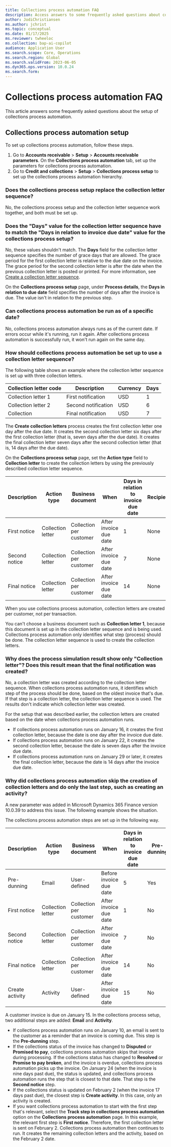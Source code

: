 ```yaml
---
title: Collections process automation FAQ
description: Access answers to some frequently asked questions about collections process automation, including questions about automation setup.
author: JodiChristiansen
ms.author: jchrist
ms.topic: conceptual
ms.date: 01/17/2025
ms.reviewer: twheeloc
ms.collection: bap-ai-copilot 
audience: Application User
ms.search.scope: Core, Operations
ms.search.region: Global
ms.search.validFrom: 2023-06-05
ms.dyn365.ops.version: 10.0.24
ms.search.form: 
---
```


# Collections process automation FAQ

This article answers some frequently asked questions about the setup of collections process automation. 

## Collections process automation setup

To set up collections process automation, follow these steps.

1. Go to **Accounts receivable** \> **Setup** \> **Accounts receivable parameters**. On the **Collections process automation** tab, set up the parameters for collections process automation.
2. Go to **Credit and collections** \> **Setup** \> **Collections process setup** to set up the collections process automation hierarchy. 

### Does the collections process setup replace the collection letter sequence?

No, the collections process setup and the collection letter sequence work together, and both must be set up.

### Does the "Days" value for the collection letter sequence have to match the "Days in relation to invoice due date" value for the collections process setup?

No, these values shouldn't match. The **Days** field for the collection letter sequence specifies the number of grace days that are allowed. The grace period for the first collection letter is relative to the due date on the invoice. The grace period for the second collection letter is after the date when the previous collection letter is posted or printed. For more information, see [Create a collection letter sequence](./tasks/create-collection-letter-sequence.md). 

On the **Collections process setup** page, under **Process details**, the **Days in relation to due date** field specifies the number of days after the invoice is due. The value isn't in relation to the previous step. 

### Can collections process automation be run as of a specific date? 

No, collections process automation always runs as of the current date. If errors occur while it's running, run it again. After collections process automation is successfully run, it won't run again on the same day. 

### How should collections process automation be set up to use a collection letter sequence?

The following table shows an example where the collection letter sequence is set up with three collection letters. 

| Collection letter code | Description         | Currency | Days |
|------------------------|---------------------|----------|------|
| Collection letter 1    | First notification  | USD      | 1    |
| Collection letter 2    | Second notification | USD      | 6    |
| Collection             | Final notification  | USD      | 7    |

The **Create collection letters** process creates the first collection letter one day after the due date. It creates the second collection letter six days after the first collection letter (that is, seven days after the due date). It creates the final collection letter seven days after the second collection letter (that is, 14 days after the due date).

On the **Collections process setup** page, set the **Action type** field to **Collection letter** to create the collection letters by using the previously described collection letter sequence. 

| Description   | Action type       | Business document       | When                   | Days in relation to invoice due date | Recipient |
|---------------|-------------------|-------------------------|------------------------|--------------------------------------|-----------|
| First notice  | Collection letter | Collection per customer | After invoice due date | 1                                    | None      |
| Second notice | Collection letter | Collection per customer | After invoice due date | 7                                    | None      |
| Final notice  | Collection letter | Collection per customer | After invoice due date | 14                                   | None      | 

When you use collections process automation, collection letters are created per customer, not per transaction.

You can't choose a business document such as **Collection letter 1**, because this document is set up in the collection letter sequence and is being used. Collections process automation only identifies what step (process) should be done. The collection letter sequence is used to create the collection letters. 

### Why does the process simulation result show only "Collection letter"? Does this result mean that the final notification was created? 

No, a collection letter was created according to the collection letter sequence. When collections process automation runs, it identifies which step of the process should be done, based on the oldest invoice that's due. If that step is a collection letter, the collection letter sequence is used. The results don't indicate which collection letter was created. 

For the setup that was described earlier, the collection letters are created based on the date when collections process automation runs.

- If collections process automation runs on January 16, it creates the first collection letter, because the date is one day after the invoice due date.
- If collections process automation runs on January 22, it creates the second collection letter, because the date is seven days after the invoice due date.
- If collections process automation runs on January 29 or later, it creates the final collection letter, because the date is 14 days after the invoice due date.

### Why did collections process automation skip the creation of collection letters and do only the last step, such as creating an activity?

A new parameter was added in Microsoft Dynamics 365 Finance version 10.0.39 to address this issue. The following example shows the situation. 

The collections process automation steps are set up in the following way.

| Description     | Action type       | Business document       | When                    | Days in relation to invoice due date | Pre-dunning | Recipient |
|-----------------|-------------------|-------------------------|-------------------------|--------------------------------------|-------------|-----------|
| Pre-dunning     | Email             | User-defined            | Before invoice due date | 5                                    | Yes         | None      |
| First notice    | Collection letter | Collection per customer | After invoice due date  | 1                                    | No          | None      |
| Second notice   | Collection letter | Collection per customer | After invoice due date  | 7                                    | No          | None      |
| Final notice    | Collection letter | Collection per customer | After invoice due date  | 14                                   | No          | None      | 
| Create activity | Activity          | User-defined            | After invoice due date  | 15                                   | No          | None      |

A customer invoice is due on January 15. In the collections process setup, two additional steps are added: **Email** and **Activity**.

- If collections process automation runs on January 10, an email is sent to the customer as a reminder that an invoice is coming due. This step is the **Pre-dunning** step.
- If the collections status of the invoice has changed to **Disputed** or **Promised to pay**, collections process automation skips that invoice during processing. If the collections status has changed to **Resolved** or **Promise to pay broken**, and the invoice is overdue, collections process automation picks up the invoice. On January 24 (when the invoice is nine days past due), the status is updated, and collections process automation runs the step that is closest to that date. That step is the **Second notice** step.
- If the collections status is updated on February 2 (when the invoice 17 days past due), the closest step is **Create activity**. In this case, only an activity is created.
- If you want collections process automation to start with the first step that's relevant, select the **Track step in collections process automation** option on the **Collections process automation** page. In this example, the relevant first step is **First notice**. Therefore, the first collection letter is sent on February 2. Collections process automation then continues to run. It creates the remaining collection letters and the activity, based on the February 2 date.
